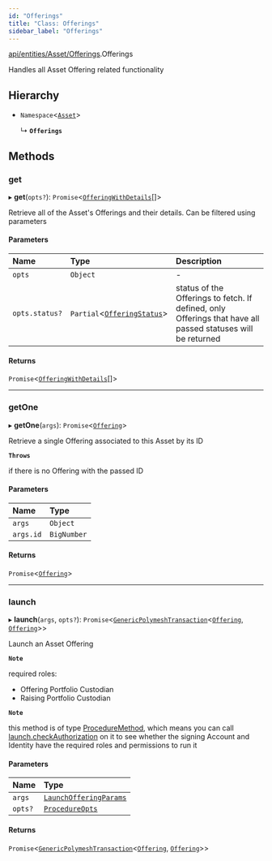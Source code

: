 ```yaml
---
id: "Offerings"
title: "Class: Offerings"
sidebar_label: "Offerings"
---
```


[api/entities/Asset/Offerings](../../../../../modules/API/Entities/Asset/Offerings/Offerings.md).Offerings

Handles all Asset Offering related functionality

## Hierarchy

- `Namespace`<[`Asset`](../Asset.md)\>

  ↳ **`Offerings`**

## Methods

### get

▸ **get**(`opts?`): `Promise`<[`OfferingWithDetails`](../../../../../interfaces/Types/OfferingWithDetails/OfferingWithDetails.md)[]\>

Retrieve all of the Asset's Offerings and their details. Can be filtered using parameters

#### Parameters

| Name | Type | Description |
| :------ | :------ | :------ |
| `opts` | `Object` | - |
| `opts.status?` | `Partial`<[`OfferingStatus`](../../../../../interfaces/API/Entities/Offering/Types/OfferingStatus/OfferingStatus.md)\> | status of the Offerings to fetch. If defined, only Offerings that have all passed statuses will be returned |

#### Returns

`Promise`<[`OfferingWithDetails`](../../../../../interfaces/Types/OfferingWithDetails/OfferingWithDetails.md)[]\>

___

### getOne

▸ **getOne**(`args`): `Promise`<[`Offering`](../../Offering/Offering.md)\>

Retrieve a single Offering associated to this Asset by its ID

**`Throws`**

if there is no Offering with the passed ID

#### Parameters

| Name | Type |
| :------ | :------ |
| `args` | `Object` |
| `args.id` | `BigNumber` |

#### Returns

`Promise`<[`Offering`](../../Offering/Offering.md)\>

___

### launch

▸ **launch**(`args`, `opts?`): `Promise`<[`GenericPolymeshTransaction`](../../../../../modules/Types/Types.md#genericpolymeshtransaction)<[`Offering`](../../Offering/Offering.md), [`Offering`](../../Offering/Offering.md)\>\>

Launch an Asset Offering

**`Note`**

required roles:
  - Offering Portfolio Custodian
  - Raising Portfolio Custodian

**`Note`**

this method is of type [ProcedureMethod](../../../../../interfaces/Types/ProcedureMethod/ProcedureMethod.md), which means you can call [launch.checkAuthorization](../../../../../interfaces/Types/ProcedureMethod/ProcedureMethod.md#checkauthorization)
  on it to see whether the signing Account and Identity have the required roles and permissions to run it

#### Parameters

| Name | Type |
| :------ | :------ |
| `args` | [`LaunchOfferingParams`](../../../../../interfaces/API/Procedures/Types/LaunchOfferingParams/LaunchOfferingParams.md) |
| `opts?` | [`ProcedureOpts`](../../../../../interfaces/Types/ProcedureOpts/ProcedureOpts.md) |

#### Returns

`Promise`<[`GenericPolymeshTransaction`](../../../../../modules/Types/Types.md#genericpolymeshtransaction)<[`Offering`](../../Offering/Offering.md), [`Offering`](../../Offering/Offering.md)\>\>
